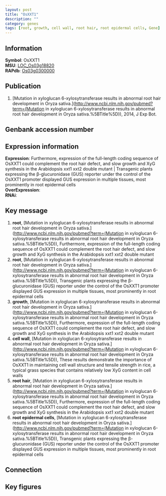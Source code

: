 ```yaml
---
layout: post
title: "OsXXT1"
description: ""
category: genes
tags: [root, growth, cell wall, root hair, root epidermal cells, Gene]
---
```


## Information
__Symbol__: OsXXT1  
__MSU__: [LOC_Os03g18820](http://rice.plantbiology.msu.edu/cgi-bin/ORF_infopage.cgi?orf=LOC_Os03g18820)  
__RAPdb__: [Os03g0300000](http://rapdb.dna.affrc.go.jp/viewer/gbrowse_details/irgsp1?name=Os03g0300000)  

## Publication
1. [Mutation in xyloglucan 6-xylosytransferase results in abnormal root hair development in Oryza sativa.](http://www.ncbi.nlm.nih.gov/pubmed?term=(Mutation in xyloglucan 6-xylosytransferase results in abnormal root hair development in Oryza sativa.%5BTitle%5D)), 2014, J Exp Bot.

## Genbank accession number

## Expression information
__Expression__: Furthermore, expression of the full-length coding sequence of OsXXT1 could complement the root hair defect, and slow growth and XyG synthesis in the Arabidopsis xxt1 xxt2 double mutant |  Transgenic plants expressing the β-glucuronidase (GUS) reporter under the control of the OsXXT1 promoter displayed GUS expression in multiple tissues, most prominently in root epidermal cells  
__OverExpression__:  
__RNAi__:  

## Key message
1. __root__, [Mutation in xyloglucan 6-xylosytransferase results in abnormal root hair development in Oryza sativa.](http://www.ncbi.nlm.nih.gov/pubmed?term=(Mutation in xyloglucan 6-xylosytransferase results in abnormal root hair development in Oryza sativa.%5BTitle%5D)),  Furthermore, expression of the full-length coding sequence of OsXXT1 could complement the root hair defect, and slow growth and XyG synthesis in the Arabidopsis xxt1 xxt2 double mutant
2. __root__, [Mutation in xyloglucan 6-xylosytransferase results in abnormal root hair development in Oryza sativa.](http://www.ncbi.nlm.nih.gov/pubmed?term=(Mutation in xyloglucan 6-xylosytransferase results in abnormal root hair development in Oryza sativa.%5BTitle%5D)),  Transgenic plants expressing the β-glucuronidase (GUS) reporter under the control of the OsXXT1 promoter displayed GUS expression in multiple tissues, most prominently in root epidermal cells
3. __growth__, [Mutation in xyloglucan 6-xylosytransferase results in abnormal root hair development in Oryza sativa.](http://www.ncbi.nlm.nih.gov/pubmed?term=(Mutation in xyloglucan 6-xylosytransferase results in abnormal root hair development in Oryza sativa.%5BTitle%5D)),  Furthermore, expression of the full-length coding sequence of OsXXT1 could complement the root hair defect, and slow growth and XyG synthesis in the Arabidopsis xxt1 xxt2 double mutant
4. __cell wall__, [Mutation in xyloglucan 6-xylosytransferase results in abnormal root hair development in Oryza sativa.](http://www.ncbi.nlm.nih.gov/pubmed?term=(Mutation in xyloglucan 6-xylosytransferase results in abnormal root hair development in Oryza sativa.%5BTitle%5D)),  These results demonstrate the importance of OsXXT1 in maintaining cell wall structure and tensile strength in rice, a typical grass species that contains relatively low XyG content in cell walls
5. __root hair__, [Mutation in xyloglucan 6-xylosytransferase results in abnormal root hair development in Oryza sativa.](http://www.ncbi.nlm.nih.gov/pubmed?term=(Mutation in xyloglucan 6-xylosytransferase results in abnormal root hair development in Oryza sativa.%5BTitle%5D)),  Furthermore, expression of the full-length coding sequence of OsXXT1 could complement the root hair defect, and slow growth and XyG synthesis in the Arabidopsis xxt1 xxt2 double mutant
6. __root epidermal cells__, [Mutation in xyloglucan 6-xylosytransferase results in abnormal root hair development in Oryza sativa.](http://www.ncbi.nlm.nih.gov/pubmed?term=(Mutation in xyloglucan 6-xylosytransferase results in abnormal root hair development in Oryza sativa.%5BTitle%5D)),  Transgenic plants expressing the β-glucuronidase (GUS) reporter under the control of the OsXXT1 promoter displayed GUS expression in multiple tissues, most prominently in root epidermal cells

## Connection

## Key figures


